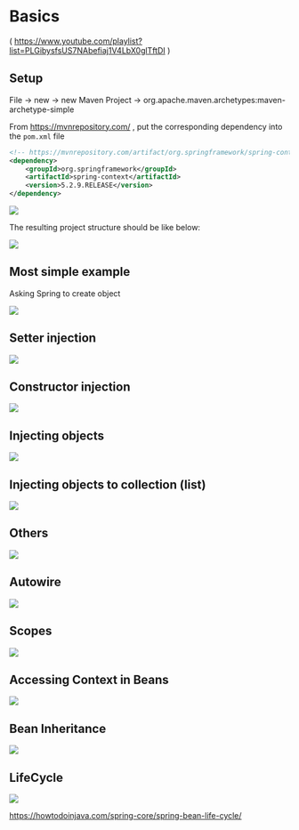 # Basics

( https://www.youtube.com/playlist?list=PLGibysfsUS7NAbefiaj1V4LbX0glTftDI )

## Setup

File -> new -> new Maven Project -> org.apache.maven.archetypes:maven-archetype-simple

From https://mvnrepository.com/ , put the corresponding dependency into the `pom.xml` file

```xml
<!-- https://mvnrepository.com/artifact/org.springframework/spring-context -->
<dependency>
    <groupId>org.springframework</groupId>
    <artifactId>spring-context</artifactId>
    <version>5.2.9.RELEASE</version>
</dependency>
```

![](https://raw.githubusercontent.com/Ruslan-Aliyev/Spring-Lesson/master/Illustrations/create_simple_spring_proj.PNG)

The resulting project structure should be like below:

![](https://raw.githubusercontent.com/Ruslan-Aliyev/Spring-Lesson/master/Illustrations/simple_proj_structure.PNG)

## Most simple example

Asking Spring to create object

![](https://raw.githubusercontent.com/Ruslan-Aliyev/Spring-Lesson/master/Illustrations/most_basic_example.PNG)

## Setter injection

![](https://raw.githubusercontent.com/Ruslan-Aliyev/Spring-Lesson/master/Illustrations/setter_inj.PNG)

## Constructor injection

![](https://raw.githubusercontent.com/Ruslan-Aliyev/Spring-Lesson/master/Illustrations/constr_inj.PNG)

## Injecting objects

![](https://raw.githubusercontent.com/Ruslan-Aliyev/Spring-Lesson/master/Illustrations/inj_obj.PNG)

## Injecting objects to collection (list)

![](https://raw.githubusercontent.com/Ruslan-Aliyev/Spring-Lesson/master/Illustrations/inj_obj_to_coll.PNG)

## Others

![](https://raw.githubusercontent.com/Ruslan-Aliyev/Spring-Lesson/master/Illustrations/others.PNG)

## Autowire

![](https://raw.githubusercontent.com/Ruslan-Aliyev/Spring-Lesson/master/Illustrations/autowire.PNG)

## Scopes

![](https://raw.githubusercontent.com/Ruslan-Aliyev/Spring-Lesson/master/Illustrations/spring_scopes.png)

## Accessing Context in Beans

![](https://raw.githubusercontent.com/Ruslan-Aliyev/Spring-Lesson/master/Illustrations/app_context_aware.jpg)

## Bean Inheritance

![](https://raw.githubusercontent.com/Ruslan-Aliyev/Spring-Lesson/master/Illustrations/inheritance.jpg)

## LifeCycle

![](https://raw.githubusercontent.com/Ruslan-Aliyev/Spring-Lesson/master/Illustrations/lifecycle.png)

https://howtodoinjava.com/spring-core/spring-bean-life-cycle/
